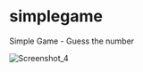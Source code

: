 # simplegame
Simple Game - Guess the number

![Screenshot_4](https://github.com/Trmxv9/simplegame/assets/144570510/86d80c69-7286-4353-9413-3511a3ff2b05)
